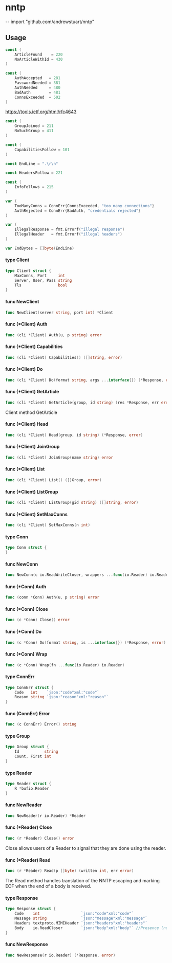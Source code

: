 # nntp
--
    import "github.com/andrewstuart/nntp"


## Usage

```go
const (
	ArticleFound    = 220
	NoArticleWithId = 430
)
```

```go
const (
	AuthAccepted   = 281
	PasswordNeeded = 381
	AuthNeeded     = 480
	BadAuth        = 481
	ConnsExceeded  = 502
)
```
https://tools.ietf.org/html/rfc4643

```go
const (
	GroupJoined = 211
	NoSuchGroup = 411
)
```

```go
const (
	CapabilitiesFollow = 101
)
```

```go
const EndLine = ".\r\n"
```

```go
const HeadersFollow = 221
```

```go
const (
	InfoFollows = 215
)
```

```go
var (
	TooManyConns = ConnErr{ConnsExceeded, "too many connections"}
	AuthRejected = ConnErr{BadAuth, "credentials rejected"}
)
```

```go
var (
	IllegalResponse = fmt.Errorf("illegal response")
	IllegalHeader   = fmt.Errorf("illegal headers")
)
```

```go
var EndBytes = []byte(EndLine)
```

#### type Client

```go
type Client struct {
	MaxConns, Port     int
	Server, User, Pass string
	Tls                bool
}
```


#### func  NewClient

```go
func NewClient(server string, port int) *Client
```

#### func (*Client) Auth

```go
func (cli *Client) Auth(u, p string) error
```

#### func (*Client) Capabilities

```go
func (cli *Client) Capabilities() ([]string, error)
```

#### func (*Client) Do

```go
func (cli *Client) Do(format string, args ...interface{}) (*Response, error)
```

#### func (*Client) GetArticle

```go
func (cli *Client) GetArticle(group, id string) (res *Response, err error)
```
Client method GetArticle

#### func (*Client) Head

```go
func (cli *Client) Head(group, id string) (*Response, error)
```

#### func (*Client) JoinGroup

```go
func (cli *Client) JoinGroup(name string) error
```

#### func (*Client) List

```go
func (cli *Client) List() ([]Group, error)
```

#### func (*Client) ListGroup

```go
func (cli *Client) ListGroup(gid string) ([]string, error)
```

#### func (*Client) SetMaxConns

```go
func (cli *Client) SetMaxConns(n int)
```

#### type Conn

```go
type Conn struct {
}
```


#### func  NewConn

```go
func NewConn(c io.ReadWriteCloser, wrappers ...func(io.Reader) io.Reader) *Conn
```

#### func (*Conn) Auth

```go
func (conn *Conn) Auth(u, p string) error
```

#### func (*Conn) Close

```go
func (c *Conn) Close() error
```

#### func (*Conn) Do

```go
func (c *Conn) Do(format string, is ...interface{}) (*Response, error)
```

#### func (*Conn) Wrap

```go
func (c *Conn) Wrap(fn ...func(io.Reader) io.Reader)
```

#### type ConnErr

```go
type ConnErr struct {
	Code   int    `json:"code"xml:"code"`
	Reason string `json:"reason"xml:"reason"`
}
```


#### func (ConnErr) Error

```go
func (c ConnErr) Error() string
```

#### type Group

```go
type Group struct {
	Id           string
	Count, First int
}
```


#### type Reader

```go
type Reader struct {
	R *bufio.Reader
}
```


#### func  NewReader

```go
func NewReader(r io.Reader) *Reader
```

#### func (*Reader) Close

```go
func (r *Reader) Close() error
```
Close allows users of a Reader to signal that they are done using the reader.

#### func (*Reader) Read

```go
func (r *Reader) Read(p []byte) (written int, err error)
```
The Read method handles translation of the NNTP escaping and marking EOF when
the end of a body is received.

#### type Response

```go
type Response struct {
	Code    int                  `json:"code"xml:"code"`
	Message string               `json:"message"xml:"message"`
	Headers textproto.MIMEHeader `json:"headers"xml:"headers"`
	Body    io.ReadCloser        `json:"body"xml:"body"` //Presence (non-nil) indicates multi-line response
}
```


#### func  NewResponse

```go
func NewResponse(r io.Reader) (*Response, error)
```
